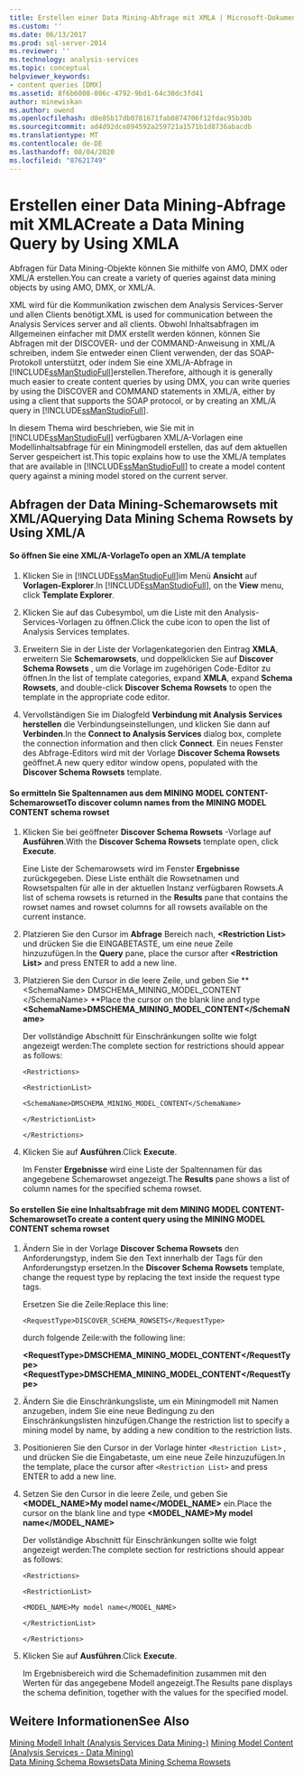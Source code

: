 ```yaml
---
title: Erstellen einer Data Mining-Abfrage mit XMLA | Microsoft-Dokumentation
ms.custom: ''
ms.date: 06/13/2017
ms.prod: sql-server-2014
ms.reviewer: ''
ms.technology: analysis-services
ms.topic: conceptual
helpviewer_keywords:
- content queries [DMX]
ms.assetid: 8f6b6008-006c-4792-9bd1-64c30dc3fd41
author: minewiskan
ms.author: owend
ms.openlocfilehash: d0e85b17db0781671fab0874706f12fdac95b30b
ms.sourcegitcommit: ad4d92dce894592a259721a1571b1d8736abacdb
ms.translationtype: MT
ms.contentlocale: de-DE
ms.lasthandoff: 08/04/2020
ms.locfileid: "87621749"
---
```

# <a name="create-a-data-mining-query-by-using-xmla"></a><span data-ttu-id="ba70b-102">Erstellen einer Data Mining-Abfrage mit XMLA</span><span class="sxs-lookup"><span data-stu-id="ba70b-102">Create a Data Mining Query by Using XMLA</span></span>
  <span data-ttu-id="ba70b-103">Abfragen für Data Mining-Objekte können Sie mithilfe von AMO, DMX oder XML/A erstellen.</span><span class="sxs-lookup"><span data-stu-id="ba70b-103">You can create a variety of queries against data mining objects by using AMO, DMX, or XML/A.</span></span>  
  
 <span data-ttu-id="ba70b-104">XML wird für die Kommunikation zwischen dem Analysis Services-Server und allen Clients benötigt.</span><span class="sxs-lookup"><span data-stu-id="ba70b-104">XML is used for communication between the Analysis Services server and all clients.</span></span> <span data-ttu-id="ba70b-105">Obwohl Inhaltsabfragen im Allgemeinen einfacher mit DMX erstellt werden können, können Sie Abfragen mit der DISCOVER- und der COMMAND-Anweisung in XML/A schreiben, indem Sie entweder einen Client verwenden, der das SOAP-Protokoll unterstützt, oder indem Sie eine XML/A-Abfrage in [!INCLUDE[ssManStudioFull](../../includes/ssmanstudiofull-md.md)]erstellen.</span><span class="sxs-lookup"><span data-stu-id="ba70b-105">Therefore, although it is generally much easier to create content queries by using DMX, you can write queries by using the DISCOVER and COMMAND statements in XML/A, either by using a client that supports the SOAP protocol, or by creating an XML/A query in [!INCLUDE[ssManStudioFull](../../includes/ssmanstudiofull-md.md)].</span></span>  
  
 <span data-ttu-id="ba70b-106">In diesem Thema wird beschrieben, wie Sie mit in [!INCLUDE[ssManStudioFull](../../includes/ssmanstudiofull-md.md)] verfügbaren XML/A-Vorlagen eine Modellinhaltsabfrage für ein Miningmodell erstellen, das auf dem aktuellen Server gespeichert ist.</span><span class="sxs-lookup"><span data-stu-id="ba70b-106">This topic explains how to use the XML/A templates that are available in [!INCLUDE[ssManStudioFull](../../includes/ssmanstudiofull-md.md)] to create a model content query against a mining model stored on the current server.</span></span>  
  
## <a name="querying-data-mining-schema-rowsets-by-using-xmla"></a><span data-ttu-id="ba70b-107">Abfragen der Data Mining-Schemarowsets mit XML/A</span><span class="sxs-lookup"><span data-stu-id="ba70b-107">Querying Data Mining Schema Rowsets by Using XML/A</span></span>  
  
#### <a name="to-open-an-xmla-template"></a><span data-ttu-id="ba70b-108">So öffnen Sie eine XML/A-Vorlage</span><span class="sxs-lookup"><span data-stu-id="ba70b-108">To open an XML/A template</span></span>  
  
1.  <span data-ttu-id="ba70b-109">Klicken Sie in [!INCLUDE[ssManStudioFull](../../includes/ssmanstudiofull-md.md)]im Menü **Ansicht** auf **Vorlagen-Explorer**.</span><span class="sxs-lookup"><span data-stu-id="ba70b-109">In [!INCLUDE[ssManStudioFull](../../includes/ssmanstudiofull-md.md)], on the **View** menu, click **Template Explorer**.</span></span>  
  
2.  <span data-ttu-id="ba70b-110">Klicken Sie auf das Cubesymbol, um die Liste mit den Analysis-Services-Vorlagen zu öffnen.</span><span class="sxs-lookup"><span data-stu-id="ba70b-110">Click the cube icon to open the list of Analysis Services templates.</span></span>  
  
3.  <span data-ttu-id="ba70b-111">Erweitern Sie in der Liste der Vorlagenkategorien den Eintrag **XMLA**, erweitern Sie **Schemarowsets**, und doppelklicken Sie auf **Discover Schema Rowsets** , um die Vorlage im zugehörigen Code-Editor zu öffnen.</span><span class="sxs-lookup"><span data-stu-id="ba70b-111">In the list of template categories, expand **XMLA**, expand **Schema Rowsets**, and double-click **Discover Schema Rowsets** to open the template in the appropriate code editor.</span></span>  
  
4.  <span data-ttu-id="ba70b-112">Vervollständigen Sie im Dialogfeld **Verbindung mit Analysis Services herstellen** die Verbindungseinstellungen, und klicken Sie dann auf **Verbinden**.</span><span class="sxs-lookup"><span data-stu-id="ba70b-112">In the **Connect to Analysis Services** dialog box, complete the connection information and then click **Connect**.</span></span> <span data-ttu-id="ba70b-113">Ein neues Fenster des Abfrage-Editors wird mit der Vorlage **Discover Schema Rowsets** geöffnet.</span><span class="sxs-lookup"><span data-stu-id="ba70b-113">A new query editor window opens, populated with the **Discover Schema Rowsets** template.</span></span>  
  
#### <a name="to-discover-column-names-from-the-mining-model-content-schema-rowset"></a><span data-ttu-id="ba70b-114">So ermitteln Sie Spaltennamen aus dem MINING MODEL CONTENT-Schemarowset</span><span class="sxs-lookup"><span data-stu-id="ba70b-114">To discover column names from the MINING MODEL CONTENT schema rowset</span></span>  
  
1.  <span data-ttu-id="ba70b-115">Klicken Sie bei geöffneter **Discover Schema Rowsets** -Vorlage auf **Ausführen**.</span><span class="sxs-lookup"><span data-stu-id="ba70b-115">With the **Discover Schema Rowsets** template open, click **Execute**.</span></span>  
  
     <span data-ttu-id="ba70b-116">Eine Liste der Schemarowsets wird im Fenster **Ergebnisse** zurückgegeben. Diese Liste enthält die Rowsetnamen und Rowsetspalten für alle in der aktuellen Instanz verfügbaren Rowsets.</span><span class="sxs-lookup"><span data-stu-id="ba70b-116">A list of schema rowsets is returned in the **Results** pane that contains the rowset names and rowset columns for all rowsets available on the current instance.</span></span>  
  
2.  <span data-ttu-id="ba70b-117">Platzieren Sie den Cursor im **Abfrage** Bereich nach, **\<Restriction List>** und drücken Sie die EINGABETASTE, um eine neue Zeile hinzuzufügen.</span><span class="sxs-lookup"><span data-stu-id="ba70b-117">In the **Query** pane, place the cursor after **\<Restriction List>** and press ENTER to add a new line.</span></span>  
  
3.  <span data-ttu-id="ba70b-118">Platzieren Sie den Cursor in die leere Zeile, und geben Sie \*\* \<SchemaName> DMSCHEMA_MINING_MODEL_CONTENT \</SchemaName> \*\*</span><span class="sxs-lookup"><span data-stu-id="ba70b-118">Place the cursor on the blank line and type **\<SchemaName>DMSCHEMA_MINING_MODEL_CONTENT\</SchemaName>**</span></span>  
  
     <span data-ttu-id="ba70b-119">Der vollständige Abschnitt für Einschränkungen sollte wie folgt angezeigt werden:</span><span class="sxs-lookup"><span data-stu-id="ba70b-119">The complete section for restrictions should appear as follows:</span></span>  
  
     `<Restrictions>`  
  
     `<RestrictionList>`  
  
     `<SchemaName>DMSCHEMA_MINING_MODEL_CONTENT</SchemaName>`  
  
     `</RestrictionList>`  
  
     `</Restrictions>`  
  
4.  <span data-ttu-id="ba70b-120">Klicken Sie auf **Ausführen**.</span><span class="sxs-lookup"><span data-stu-id="ba70b-120">Click **Execute**.</span></span>  
  
     <span data-ttu-id="ba70b-121">Im Fenster **Ergebnisse** wird eine Liste der Spaltennamen für das angegebene Schemarowset angezeigt.</span><span class="sxs-lookup"><span data-stu-id="ba70b-121">The **Results** pane shows a list of column names for the specified schema rowset.</span></span>  
  
#### <a name="to-create-a-content-query-using-the-mining-model-content-schema-rowset"></a><span data-ttu-id="ba70b-122">So erstellen Sie eine Inhaltsabfrage mit dem MINING MODEL CONTENT-Schemarowset</span><span class="sxs-lookup"><span data-stu-id="ba70b-122">To create a content query using the MINING MODEL CONTENT schema rowset</span></span>  
  
1.  <span data-ttu-id="ba70b-123">Ändern Sie in der Vorlage **Discover Schema Rowsets** den Anforderungstyp, indem Sie den Text innerhalb der Tags für den Anforderungstyp ersetzen.</span><span class="sxs-lookup"><span data-stu-id="ba70b-123">In the **Discover Schema Rowsets** template, change the request type by replacing the text inside the request type tags.</span></span>  
  
     <span data-ttu-id="ba70b-124">Ersetzen Sie die Zeile:</span><span class="sxs-lookup"><span data-stu-id="ba70b-124">Replace this line:</span></span>  
  
     `<RequestType>DISCOVER_SCHEMA_ROWSETS</RequestType>`  
  
     <span data-ttu-id="ba70b-125">durch folgende Zeile:</span><span class="sxs-lookup"><span data-stu-id="ba70b-125">with the following line:</span></span>  
  
     <span data-ttu-id="ba70b-126">**\<RequestType>DMSCHEMA_MINING_MODEL_CONTENT\</RequestType>**</span><span class="sxs-lookup"><span data-stu-id="ba70b-126">**\<RequestType>DMSCHEMA_MINING_MODEL_CONTENT\</RequestType>**</span></span>  
  
2.  <span data-ttu-id="ba70b-127">Ändern Sie die Einschränkungsliste, um ein Miningmodell mit Namen anzugeben, indem Sie eine neue Bedingung zu den Einschränkungslisten hinzufügen.</span><span class="sxs-lookup"><span data-stu-id="ba70b-127">Change the restriction list to specify a mining model by name, by adding a new condition to the restriction lists.</span></span>  
  
3.  <span data-ttu-id="ba70b-128">Positionieren Sie den Cursor in der Vorlage hinter `<Restriction List>` , und drücken Sie die Eingabetaste, um eine neue Zeile hinzuzufügen.</span><span class="sxs-lookup"><span data-stu-id="ba70b-128">In the template, place the cursor after `<Restriction List>` and press ENTER to add a new line.</span></span>  
  
4.  <span data-ttu-id="ba70b-129">Setzen Sie den Cursor in die leere Zeile, und geben Sie **<MODEL_NAME>My model name</MODEL_NAME>** ein.</span><span class="sxs-lookup"><span data-stu-id="ba70b-129">Place the cursor on the blank line and type **<MODEL_NAME>My model name</MODEL_NAME>**</span></span>  
  
     <span data-ttu-id="ba70b-130">Der vollständige Abschnitt für Einschränkungen sollte wie folgt angezeigt werden:</span><span class="sxs-lookup"><span data-stu-id="ba70b-130">The complete section for restrictions should appear as follows:</span></span>  
  
     `<Restrictions>`  
  
     `<RestrictionList>`  
  
     `<MODEL_NAME>My model name</MODEL_NAME>`  
  
     `</RestrictionList>`  
  
     `</Restrictions>`  
  
5.  <span data-ttu-id="ba70b-131">Klicken Sie auf **Ausführen**.</span><span class="sxs-lookup"><span data-stu-id="ba70b-131">Click **Execute**.</span></span>  
  
     <span data-ttu-id="ba70b-132">Im Ergebnisbereich wird die Schemadefinition zusammen mit den Werten für das angegebene Modell angezeigt.</span><span class="sxs-lookup"><span data-stu-id="ba70b-132">The Results pane displays the schema definition, together with the values for the specified model.</span></span>  
  
## <a name="see-also"></a><span data-ttu-id="ba70b-133">Weitere Informationen</span><span class="sxs-lookup"><span data-stu-id="ba70b-133">See Also</span></span>  
 <span data-ttu-id="ba70b-134">[Mining Modell Inhalt &#40;Analysis Services Data Mining-&#41;](mining-model-content-analysis-services-data-mining.md) </span><span class="sxs-lookup"><span data-stu-id="ba70b-134">[Mining Model Content &#40;Analysis Services - Data Mining&#41;](mining-model-content-analysis-services-data-mining.md) </span></span>  
 [<span data-ttu-id="ba70b-135">Data Mining Schema Rowsets</span><span class="sxs-lookup"><span data-stu-id="ba70b-135">Data Mining Schema Rowsets</span></span>](https://docs.microsoft.com/bi-reference/schema-rowsets/data-mining/data-mining-schema-rowsets) 
  
  
